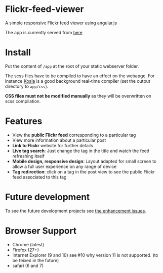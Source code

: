 Flickr-feed-viewer
=================

A simple responsive Flickr feed viewer using angular.js

The app is currently served from [here](http://mrudelle.github.io/Flickr-feed-viewer/app)

# Install

Put the content of `/app` at the root of your static webserver folder.

The scss files have to be compiled to have an effect on the webapge. For instance [Koala](http://koala-app.com/) is a good background real-time compiler (set the output directory to `app/css`).

**CSS files must not be modified manually** as they will be overwritten on scss compilation.

# Features

* View the **public Flickr feed** corresponding to a particular tag
* View more information about a particular post
* **Link to Flickr** website for further details
* **Live tag search**: Just change the tag in the title and watch the feed refreshing itself
* **Mobile design, responsive design**: Layout adapted for small screen to allow a full user experience on any range of device
* **Tag redirection**: click on a tag in the post view to see the public Flickr feed associated to this tag

# Future development

To see the future development projects see [the enhancement issues](https://github.com/mrudelle/Flickr-feed-viewer/issues?labels=enhancement&page=1&state=open).

# Browser Support

* Chrome (latest)
* Firefox (27+)
* Internet Explorer (9 and 10) see #10 why version 11 is not supported. (to be feixed in the future)
* safari (6 and 7)
